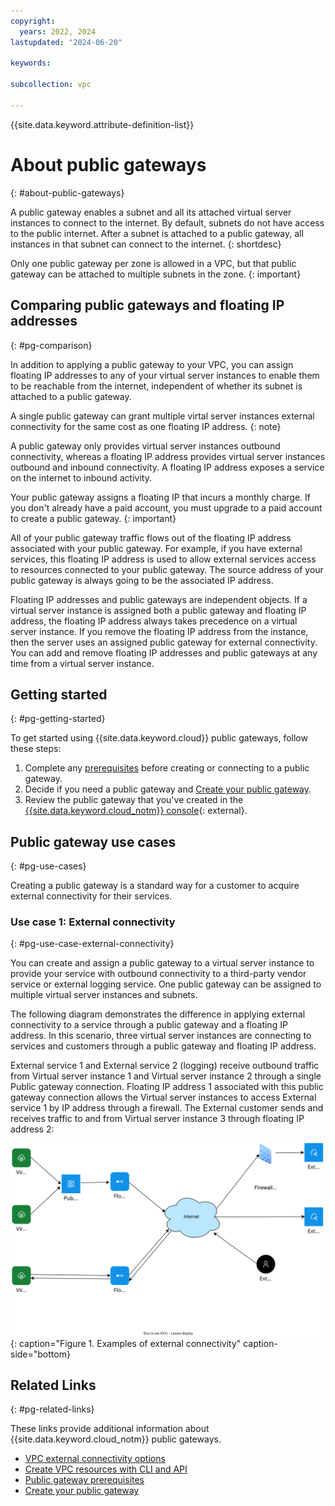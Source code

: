 ```yaml
---
copyright:
  years: 2022, 2024
lastupdated: "2024-06-20"

keywords:

subcollection: vpc

---
```


{{site.data.keyword.attribute-definition-list}}

# About public gateways
{: #about-public-gateways}

A public gateway enables a subnet and all its attached virtual server instances to connect to the internet. By default, subnets do not have access to the public internet. After a subnet is attached to a public gateway, all instances in that subnet can connect to the internet.
{: shortdesc}

Only one public gateway per zone is allowed in a VPC, but that public gateway can be attached to multiple subnets in the zone.
{: important}

## Comparing public gateways and floating IP addresses
{: #pg-comparison}

In addition to applying a public gateway to your VPC, you can assign floating IP addresses to any of your virtual server instances to enable them to be reachable from the internet, independent of whether its subnet is attached to a public gateway.

A single public gateway can grant multiple virtal server instances external connectivity for the same cost as one floating IP address.
{: note}

A public gateway only provides virtual server instances outbound connectivity, whereas a floating IP address provides virtual server instances outbound and inbound connectivity. A floating IP address exposes a service on the internet to inbound activity.

 Your public gateway assigns a floating IP that incurs a monthly charge. If you don't already have a paid account, you must upgrade to a paid account to create a public gateway.
 {: important}

All of your public gateway traffic flows out of the floating IP address associated with your public gateway. For example, if you have external services, this floating IP address is used to allow external services access to resources connected to your public gateway. The source address of your public gateway is always going to be the associated IP address.

Floating IP addresses and public gateways are independent objects. If a virtual server instance is assigned both a public gateway and floating IP address, the floating IP address always takes precedence on a virtual server instance. If you remove the floating IP address from the instance, then the server uses an assigned public gateway for external connectivity. You can add and remove floating IP addresses and public gateways at any time from a virtual server instance.

## Getting started
{: #pg-getting-started}

To get started using {{site.data.keyword.cloud}} public gateways, follow these steps:

1. Complete any [prerequisites](/docs/vpc?topic=vpc-create-public-gateways&interface=ui#pg-before-you-begin) before creating or connecting to a public gateway.
1. Decide if you need a public gateway and [Create your public gateway](/docs/vpc?topic=vpc-create-public-gateways&interface=ui#pg-creating-api).
1. Review the public gateway that you've created in the [{{site.data.keyword.cloud_notm}} console](/login){: external}.

## Public gateway use cases
{: #pg-use-cases}

Creating a public gateway is a standard way for a customer to acquire external connectivity for their services.

### Use case 1: External connectivity
{: #pg-use-case-external-connectivity}

You can create and assign a public gateway to a virtual server instance to provide your service with outbound connectivity to a third-party vendor service or external logging service. One public gateway can be assigned to multiple virtual server instances and subnets.

The following diagram demonstrates the difference in applying external connectivity to a service through a public gateway and a floating IP address. In this scenario, three virtual server instances are connecting to services and customers through a public gateway and floating IP address.

External service 1 and External service 2 (logging) receive outbound traffic from Virtual server instance 1 and Virtual server instance 2 through a single Public gateway connection. Floating IP address 1 associated with this public gateway connection allows the Virtual server instances to access External service 1 by IP address through a firewall. The External customer sends and receives traffic to and from Virtual server instance 3 through floating IP address 2:

 ![Examples of external connectivity](./images/public-gateway.svg "Examples of external connectivity"){: caption="Figure 1. Examples of external connectivity" caption-side="bottom}

## Related Links
{: #pg-related-links}

These links provide additional information about {{site.data.keyword.cloud_notm}} public gateways.

* [VPC external connectivity options](/docs/vpc?topic=vpc-about-networking-for-vpc#public-gateway-for-external-connectivity)
* [Create VPC resources with CLI and API](/docs/vpc?topic=vpc-creating-vpc-resources-with-cli-and-api&interface=cli)
* [Public gateway prerequisites](/docs/vpc?topic=vpc-create-public-gateways&interface=ui#pg-before-you-begin)
* [Create your public gateway](/docs/vpc?topic=vpc-create-public-gateways&interface=ui#pg-creating-api)
